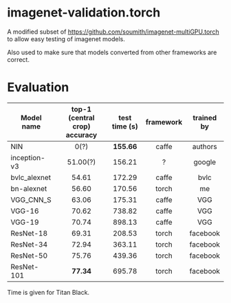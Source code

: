 imagenet-validation.torch
=========================

A modified subset of https://github.com/soumith/imagenet-multiGPU.torch to allow
easy testing of imagenet models.

Also used to make sure that models converted from other frameworks are correct.

# Evaluation

|Model name| top-1 (central crop) accuracy | test time (s) | framework | trained by |
|---|:---:|:---:|:---:|:---:|
|NIN          | 0(?) | __155.66__ | caffe | authors |
|inception-v3 | 51.00(?) | 156.21 | ? | google |
|bvlc_alexnet | 54.61 | 172.29 | caffe | bvlc |
|bn-alexnet   | 56.60 | 170.56 | torch | me  |
|VGG_CNN_S    | 63.06 | 175.31 | caffe | VGG |
|VGG-16       | 70.62 | 738.82 | caffe | VGG |
|VGG-19       | 70.74 | 898.13 | caffe | VGG |
|ResNet-18    | 69.31 | 208.53 | torch | facebook |
|ResNet-34    | 72.94 | 363.11 | torch | facebook |
|ResNet-50    | 75.76 | 439.36 | torch | facebook |
|ResNet-101   | __77.34__ | 695.78 | torch | facebook |

Time is given for Titan Black.
